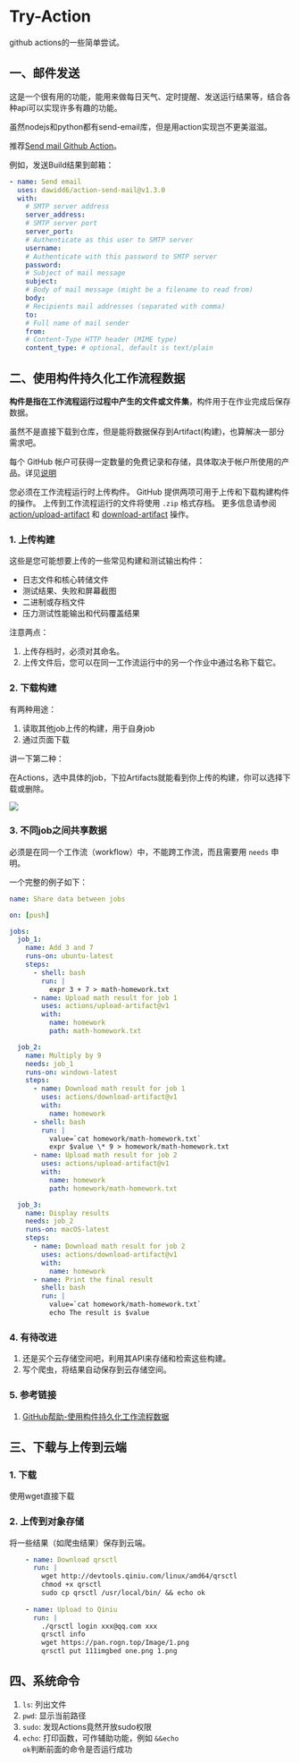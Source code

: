 # Try-Action
github actions的一些简单尝试。

## 一、邮件发送
这是一个很有用的功能，能用来做每日天气、定时提醒、发送运行结果等，结合各种api可以实现许多有趣的功能。

虽然nodejs和python都有send-email库，但是用action实现岂不更美滋滋。

推荐[Send mail Github Action](https://github.com/marketplace/actions/send-email)。

例如，发送Build结果到邮箱：
```yml
- name: Send email
  uses: dawidd6/action-send-mail@v1.3.0
  with:
    # SMTP server address
    server_address: 
    # SMTP server port
    server_port: 
    # Authenticate as this user to SMTP server
    username: 
    # Authenticate with this password to SMTP server
    password: 
    # Subject of mail message
    subject: 
    # Body of mail message (might be a filename to read from)
    body: 
    # Recipients mail addresses (separated with comma)
    to: 
    # Full name of mail sender
    from: 
    # Content-Type HTTP header (MIME type)
    content_type: # optional, default is text/plain
```

## 二、使用构件持久化工作流程数据
**构件是指在工作流程运行过程中产生的文件或文件集**，构件用于在作业完成后保存数据。

虽然不是直接下载到仓库，但是能将数据保存到Artifact(构建)，也算解决一部分需求吧。

每个 GitHub 帐户可获得一定数量的免费记录和存储，具体取决于帐户所使用的产品。详见[说明](https://help.github.com/cn/github/setting-up-and-managing-billing-and-payments-on-github/managing-billing-for-github-actions)

您必须在工作流程运行时上传构件。 GitHub 提供两项可用于上传和下载构建构件的操作。 上传到工作流程运行的文件将使用 <code>.zip</code> 格式存档。 更多信息请参阅 [action/upload-artifact](https://github.com/marketplace/actions/upload-artifact) 和 [download-artifact](https://github.com/marketplace/actions/download-artifact) 操作。

### 1. 上传构建
这些是您可能想要上传的一些常见构建和测试输出构件：
- 日志文件和核心转储文件
- 测试结果、失败和屏幕截图
- 二进制或存档文件
- 压力测试性能输出和代码覆盖结果

注意两点：
1. 上传存档时，必须对其命名。
2. 上传文件后，您可以在同一工作流运行中的另一个作业中通过名称下载它。

### 2. 下载构建
有两种用途：
1. 读取其他job上传的构建，用于自身job
2. 通过页面下载

讲一下第二种：

在Actions，选中具体的job，下拉Artifacts就能看到你上传的构建，你可以选择下载或删除。

![](https://cdn.jsdelivr.net/gh/growvv/img/images/20200207180225.png)

### 3. 不同job之间共享数据
必须是在同一个工作流（workflow）中，不能跨工作流，而且需要用 <code>needs</code> 申明。

一个完整的例子如下：
```yml
name: Share data between jobs

on: [push]

jobs:
  job_1:
    name: Add 3 and 7
    runs-on: ubuntu-latest
    steps:
      - shell: bash
        run: |
          expr 3 + 7 > math-homework.txt
      - name: Upload math result for job 1
        uses: actions/upload-artifact@v1
        with:
          name: homework
          path: math-homework.txt

  job_2:
    name: Multiply by 9
    needs: job_1
    runs-on: windows-latest
    steps:
      - name: Download math result for job 1
        uses: actions/download-artifact@v1
        with:
          name: homework
      - shell: bash
        run: |
          value=`cat homework/math-homework.txt`
          expr $value \* 9 > homework/math-homework.txt
      - name: Upload math result for job 2
        uses: actions/upload-artifact@v1
        with:
          name: homework
          path: homework/math-homework.txt

  job_3:
    name: Display results
    needs: job_2
    runs-on: macOS-latest
    steps:
      - name: Download math result for job 2
        uses: actions/download-artifact@v1
        with:
          name: homework
      - name: Print the final result
        shell: bash
        run: |
          value=`cat homework/math-homework.txt`
          echo The result is $value
```

### 4. 有待改进
1. 还是买个云存储空间吧，利用其API来存储和检索这些构建。
2. 写个爬虫，将结果自动保存到云存储空间。

### 5. 参考链接
1. [GitHub帮助-使用构件持久化工作流程数据](https://help.github.com/cn/actions/automating-your-workflow-with-github-actions/persisting-workflow-data-using-artifacts)

## 三、下载与上传到云端
### 1. 下载
使用wget直接下载
### 2. 上传到对象存储
将一些结果（如爬虫结果）保存到云端。
```yml
    - name: Download qrsctl
      run: |
        wget http://devtools.qiniu.com/linux/amd64/qrsctl
        chmod +x qrsctl
        sudo cp qrsctl /usr/local/bin/ && echo ok 
        
    - name: Upload to Qiniu
      run: | 
        ./qrsctl login xxx@qq.com xxx
        qrsctl info
        wget https://pan.rogn.top/Image/1.png
        qrsctl put 111imgbed one.png 1.png
```

## 四、系统命令
1. <code>ls</code>: 列出文件
2. <code>pwd</code>: 显示当前路径
3. <code>sudo</code>: 发现Actions竟然开放sudo权限
4. <code>echo</code>: 打印函数，可作辅助功能，例如 <code>&&echo ok</code>判断前面的命令是否运行成功

## 
